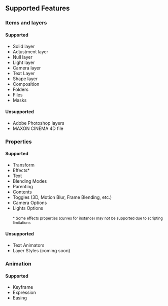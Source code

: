 ## Supported Features

### Items and layers

<div class="row">
  <div class="col-sm-6 col-md-6 col-lg-6">
    <h4>Supported</h4>
    <ul class="list-unstyled">
      <li>Solid layer</li>
      <li>Adjustment layer</li>
      <li>Null layer</li>
      <li>Light layer</li>
      <li>Camera layer</li>
      <li>Text Layer</li>
      <li>Shape layer</li>
      <li>Composition</li>
      <li>Folders</li>
      <li>Files</li>
      <li>Masks</li>
    </ul>
  </div>
  <div class="col-sm-6 col-md-6 col-lg-6">
    <h4>Unsupported</h4>
    <ul class="list-unstyled">
      <li>Adobe Photoshop layers</li>
      <li>MAXON CINEMA 4D file</li>
    </ul>
  </div>
</div>

<h3>Properties</h3>
<div class="row">
  <div class="col-sm-6 col-md-6 col-lg-6">
    <h4>Supported</h4>
    <ul class="list-unstyled">
      <li>Transform</li>
      <li>Effects*</li>
      <li>Text</li>
      <li>Blending Modes</li>
      <li>Parenting</li>
      <li>Contents</li>
      <li>Toggles (3D, Motion Blur, Frame Blending, etc.)</li>
      <li>Camera Options</span></li>
      <li>Lights Options</span></li>
      <br>
      <small>* Some effects properties (curves for instance) may not be supported due to scripting limitations</small>
    </ul>
  </div>
  <div class="col-sm-6 col-md-6 col-lg-6">
    <h4>Unsupported</h4>
    <ul class="list-unstyled">
      <li>Text Animators</li>
      <li>Layer Styles <span class="label label-info">(coming soon)</span></li>
    </ul>
  </div>
</div>

<h3>Animation</h3>
<div class="row">
  <div class="col-sm-6 col-md-6 col-lg-6">
    <h4>Supported</h4>
    <ul class="list-unstyled">
      <li>Keyframe</li>
      <li>Expression</li>
      <li>Easing</li>
    </ul>
  </div>
  <div class="col-sm-6 col-md-6 col-lg-6"></div>
</div>
